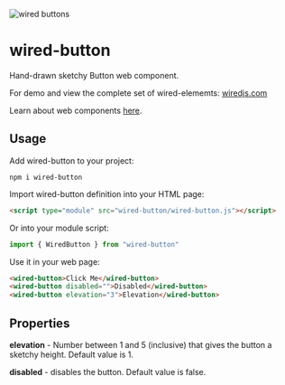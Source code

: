 ![wired buttons](https://wiredjs.github.io/wired-elements/images/buttons.png)

# wired-button
Hand-drawn sketchy Button web component.

For demo and view the complete set of wired-elememts: [wiredjs.com](http://wiredjs.com/)

Learn about web components [here](https://www.webcomponents.org/introduction).

## Usage

Add wired-button to your project:
```
npm i wired-button
```
Import wired-button definition into your HTML page:
```html
<script type="module" src="wired-button/wired-button.js"></script>
```
Or into your module script:
```javascript
import { WiredButton } from "wired-button"
```

Use it in your web page:
```html
<wired-button>Click Me</wired-button>
<wired-button disabled="">Disabled</wired-button>
<wired-button elevation="3">Elevation</wired-button>
```

## Properties

**elevation** - Number between  1 and 5 (inclusive) that gives the button a sketchy height. Default value is 1.

**disabled** - disables the button. Default value is false. 
